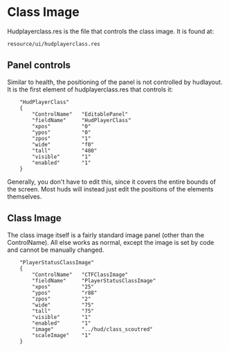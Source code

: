 # Class Image

Hudplayerclass.res is the file that controls the class image. It is found at:
```
resource/ui/hudplayerclass.res
```

## Panel controls

Similar to health, the positioning of the panel is not controlled by hudlayout. It is the first element of hudplayerclass.res that controls it:
```
	"HudPlayerClass"
	{
		"ControlName"	"EditablePanel"
		"fieldName"		"HudPlayerClass"
		"xpos"			"0"
		"ypos"			"0"
		"zpos"			"1"
		"wide"			"f0"
		"tall"			"480"
		"visible"		"1"
		"enabled"		"1"		
	}
```

Generally, you don't have to edit this, since it covers the entire bounds of the screen. Most huds will instead just edit the positions of the elements themselves.

## Class Image

The class image itself is a fairly standard image panel (other than the ControlName). All else works as normal, except the image is set by code and cannot be manually changed.

```
	"PlayerStatusClassImage"
	{
		"ControlName"	"CTFClassImage"
		"fieldName"		"PlayerStatusClassImage"
		"xpos"			"25"
		"ypos"			"r88"
		"zpos"			"2"
		"wide"			"75"
		"tall"			"75"
		"visible"		"1"
		"enabled"		"1"
		"image"			"../hud/class_scoutred"
		"scaleImage"	"1"	
	}
```